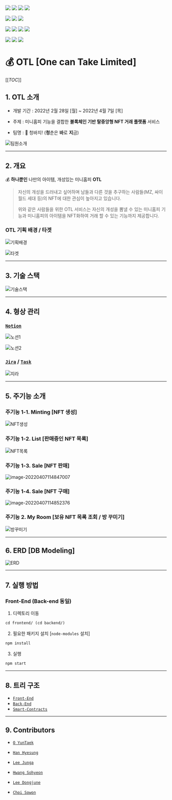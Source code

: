 <img src="https://img.shields.io/badge/REACT-17.0.2-76B900?style=for-the-badge&logo=react&logoColor=white"/> <img src="https://img.shields.io/badge/REDUX-4.1.2-76B900?style=for-the-badge&logo=redux&logoColor=white"/> <img src="https://img.shields.io/badge/MATERIAL UI-5.0.0-76B900?style=for-the-badge&logo=mui&logoColor=white"/> <img src="https://img.shields.io/badge/Web3-1.6.1-76B900?style=for-the-badge&logo=web3.js&logoColor=white"/>

<img src="https://img.shields.io/badge/NODE.JS-16.13.2-93b023?&style=for-the-badge&logo=node.js&logoColor=white"/> <img src="https://img.shields.io/badge/EXPRESS.JS-4.17.1-93b023?&style=for-the-badge&logo=express&logoColor=white"/> <img src="https://img.shields.io/badge/SWAGGER-6.1.0-93b023?&style=for-the-badge&logo=swagger&logoColor=white"/>

<img src="https://img.shields.io/badge/MYSQL-8.0.0-93b023?&style=for-the-badge&logo=mysql&logoColor=white"/> <img src="https://img.shields.io/badge/docker-20.10.12-93b023?&style=for-the-badge&logo=docker&logoColor=white"/> <img src="https://img.shields.io/badge/jenkins-2.319.2-93b023?&style=for-the-badge&logo=jenkins&logoColor=white"/> <img src="https://img.shields.io/badge/BESU-21.10.2-93b023?&style=for-the-badge&logo=besu&logoColor=white"/>

<img src="https://img.shields.io/badge/SOLIDITY-0.8.10-93b023?&style=for-the-badge&logo=solidity&logoColor=white"/> <img src="https://img.shields.io/badge/TRUFFLE-5.4.24-93b023?&style=for-the-badge&logo=truffle&logoColor=white"/> <img src="https://img.shields.io/badge/GANACHE-6.12.2-93b023?&style=for-the-badge&logo=ganache&logoColor=white"/> 



# 💰 OTL [One can Take Limited] 

[[_TOC_]]

## 1. OTL 소개

- 개발 기간 : 2022년 2월 28일 [월] ~ 2022년 4월 7일 [목]

- 주제 : 미니홈피 기능을 결합한 **블록체인 기반 탈중앙형 NFT 거래 플랫폼** 서비스
- 팀명 : 👖 청바지! (**청**춘은 **바**로 **지**금)

![팀원소개](README.assets/팀원소개.png)

---



## 2. 개요

💰 **하나뿐인** 나만의 아이템, 개성있는 미니홈피 **OTL**

>  자신의 개성을 드러내고 싶어하며 남들과 다른 것을 추구하는 사람들(MZ, 싸이월드 세대 등)의 NFT에 대한 관심이 높아지고 있습니다.
>
>  위와 같은 사람들을 위한 OTL 서비스는 자신의 개성을 뽐낼 수 있는 미니홈피 기능과 미니홈피의 아이템을 NFT화하여 거래 할 수 있는 기능까지 제공합니다.



### OTL 기획 배경 / 타겟

![기획배경](README.assets/기획배경.png)

![타겟](README.assets/타겟.png)

---



## 3. 기술 스택

![기술스택](README.assets/기술스택.png)

---



## 4. 형상 관리

### [`Notion`](https://truth-octave-117.notion.site/TL-8fc2391a556b447d9ca4a70cf1fd194a)

![노션1](README.assets/노션1.png)

![노션2](README.assets/노션2.png)



### [`Jira`](https://truth-octave-117.notion.site/JIRA-07fb44a9c7684e3093b750a0a4133fed) / [`Task`](https://truth-octave-117.notion.site/21b074b0bf7d438f979f64389a248401?v=72ac930430d0454383d61eb962116cf5)

![지라](README.assets/지라.png)

---



## 5. 주기능 소개

### 주기능 1-1. Minting [NFT 생성]

![NFT생성](README.assets/NFT생성.png)



### 주기능 1-2. List [판매중인 NFT 목록]

![NFT목록](README.assets/NFT목록.png)



### 주기능 1-3. Sale [NFT 판매]

![image-20220407114847007](README.assets/NFT판매.png)



### 주기능 1-4. Sale [NFT 구매]

![image-20220407114852376](README.assets/NFT구매.png)



### 주기능 2. My Room [보유 NFT 목록 조회 / 방 꾸미기]

![방꾸미기](README.assets/방꾸미기.png)

---



## 6. ERD [DB Modeling]

![ERD](README.assets/ERD.png)

---



## 7. 실행 방법

### Front-End (Back-end 동일)

1. 디렉토리 이동

```tex
cd frontend/ (cd backend/)
```



2. 필요한 패키지 설치 [`node-modules` 설치]

```tex
npm install
```



3. 실행

```tex
npm start
```

---



## 8. 트리 구조

- [`Front-End`](https://lab.ssafy.com/s06-blockchain-nft-sub2/S06P22A405/-/blob/dev/outputs/File%20Tree/Front-End.md)
- [`Back-End`](https://lab.ssafy.com/s06-blockchain-nft-sub2/S06P22A405/-/blob/dev/outputs/File%20Tree/Back-End.md)
- [`Smart-Contracts`](https://lab.ssafy.com/s06-blockchain-nft-sub2/S06P22A405/-/blob/dev/outputs/File%20Tree/Smart-Contracts.md)

---



## 9. Contributors

- [`O YunTaek`](https://github.com/xordbs)
- [`Han Hyesung`](https://github.com/Hyesung-Han)
- [`Lee Junga`](https://github.com/wjddk7507)
- [`Hwang Sohyeon`](https://github.com/thgus)

- [`Lee Dongjune`](https://github.com/Dorororodong)
- [`Choi Sowon`](https://github.com/sowonlevelup)
